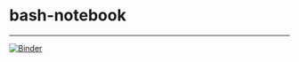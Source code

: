 # bash-notebook

---

[![Binder](https://mybinder.org/badge_logo.svg)](https://mybinder.org/v2/gh/yuazuma/bash-notebook/main?filepath=bash.ipynb)

